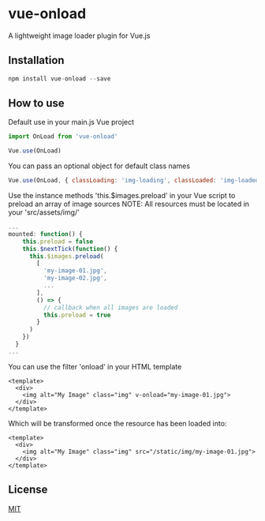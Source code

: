 # vue-onload

A lightweight image loader plugin for Vue.js

## Installation

```javascript
npm install vue-onload --save
```

## How to use

Default use in your main.js Vue project

```javascript
import OnLoad from 'vue-onload'

Vue.use(OnLoad)
```

You can pass an optional object for default class names

```javascript
Vue.use(OnLoad, { classLoading: 'img-loading', classLoaded: 'img-loaded' })
```

Use the instance methods 'this.$images.preload' in your Vue script to preload an array of image sources
NOTE: All resources must be located in your 'src/assets/img/'

```javascript
...
mounted: function() {
    this.preload = false
    this.$nextTick(function() {
      this.$images.preload(
        [
          'my-image-01.jpg',
          'my-image-02.jpg',
          ...
        ],
        () => {
          // callback when all images are loaded
          this.preload = true
        }
      )
    })
  }
...
```

You can use the filter 'onload' in your HTML template

```
<template>
  <div>
    <img alt="My Image" class="img" v-onload="my-image-01.jpg">
  </div>
</template>
```

Which will be transformed once the resource has been loaded into:

```
<template>
  <div>
    <img alt="My Image" class="img" src="/static/img/my-image-01.jpg">
  </div>
</template>
```

## License

[MIT](http://opensource.org/licenses/MIT)
